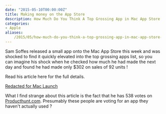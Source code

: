 ```yaml
---
date: "2015-05-10T00:00:00Z"
title: Making money on the App Store
description: How Much Do You Think A Top Grossing App in Mac App Store Makes Its Author ?
categories:
- Apple
aliases:
    /2015/05/how-much-do-you-think-a-top-grossing-app-in-mac-app-store-makes-its-author/
---
```

Sam Soffes released a small app onto the Mac App Store this week and was shocked to find it quickly elevated into the top grossing apps list, so you can imagine his shock when he checked how much he had made the next day and found he had made only $302 on sales of 92 units !

Read his article here for the full details.

[Redacted for Mac Launch](http://blog.soff.es/redacted-for-mac-launch/)

What I find strange about this article is the fact that he has 538 votes on 
[Producthunt.com](http://www.producthunt.com/posts/redacted-2). Presumably these people are voting for an app they haven't actually used ?